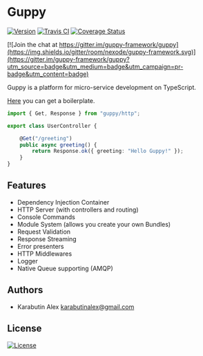 # Guppy
[![Version](https://img.shields.io/npm/v/guppy.svg)](https://www.npmjs.com/package/guppy)
[![Travis CI](https://img.shields.io/travis/nexode/guppy-framework.svg)](https://travis-ci.org/nexode/guppy-framework)
[![Coverage Status](https://img.shields.io/coveralls/nexode/guppy-framework.svg)](https://coveralls.io/github/nexode/guppy-framework)

[![Join the chat at https://gitter.im/guppy-framework/guppy](https://img.shields.io/gitter/room/nexode/guppy-framework.svg)](https://gitter.im/guppy-framework/guppy?utm_source=badge&utm_medium=badge&utm_campaign=pr-badge&utm_content=badge)

Guppy is a platform for micro-service development on TypeScript.

[Here](https://github.com/nexode/guppy-boilerplate) you can get a boilerplate.

```typescript
import { Get, Response } from "guppy/http";

export class UserController {

    @Get("/greeting")
    public async greeting() {
        return Response.ok({ greeting: "Hello Guppy!" });
    }
}
```

## Features

* Dependency Injection Container
* HTTP Server (with controllers and routing)
* Console Commands
* Module System (allows you create your own Bundles)
* Request Validation
* Response Streaming
* Error presenters
* HTTP Middlewares
* Logger
* Native Queue supporting (AMQP)

## Authors

* Karabutin Alex <karabutinalex@gmail.com>

## License

[![License](https://img.shields.io/npm/l/guppy.svg)](./LICENSE)